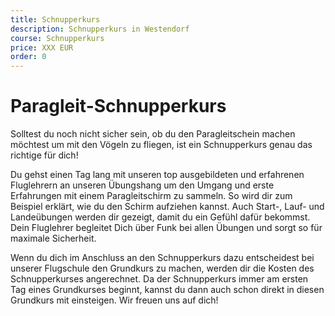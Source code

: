 ```yaml
---
title: Schnupperkurs
description: Schnupperkurs in Westendorf
course: Schnupperkurs
price: XXX EUR
order: 0
---
```


# Paragleit-Schnupperkurs

Solltest du noch nicht sicher sein, ob du den Paragleitschein machen möchtest um mit den Vögeln zu fliegen, ist ein Schnupperkurs genau das richtige für dich!

Du gehst einen Tag lang mit unseren top ausgebildeten und erfahrenen Fluglehrern an unseren Übungshang um den Umgang und erste Erfahrungen mit einem Paragleitschirm zu sammeln. So wird dir zum Beispiel erklärt, wie du den Schirm aufziehen kannst. Auch Start-, Lauf- und Landeübungen werden dir gezeigt, damit du ein Gefühl dafür bekommst. Dein Fluglehrer begleitet Dich über Funk bei allen Übungen und sorgt so für maximale Sicherheit.

Wenn du dich im Anschluss an den Schnupperkurs dazu entscheidest bei unserer Flugschule den Grundkurs zu machen, werden dir die Kosten des Schnupperkurses angerechnet. Da der Schnupperkurs immer am ersten Tag eines Grundkurses beginnt, kannst du dann auch schon direkt in diesen Grundkurs mit einsteigen. 
Wir freuen uns auf dich! 
